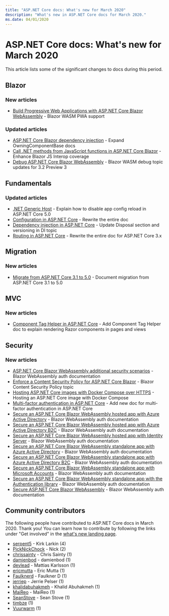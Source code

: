```yaml
---
title: "ASP.NET Core docs: What's new for March 2020"
description: "What's new in ASP.NET Core docs for March 2020."
ms.date: 04/01/2020
---
```


# ASP.NET Core docs: What's new for March 2020

This article lists some of the significant changes to docs during this period.

## Blazor

### New articles

- [Build Progressive Web Applications with ASP.NET Core Blazor WebAssembly](../blazor/progressive-web-app.md) - Blazor WASM PWA support

### Updated articles

- [ASP.NET Core Blazor dependency injection](../blazor/dependency-injection.md) - Expand OwningComponentBase docs
- [Call .NET methods from JavaScript functions in ASP.NET Core Blazor](../blazor/call-dotnet-from-javascript.md) - Enhance Blazor JS Interop coverage
- [Debug ASP.NET Core Blazor WebAssembly](../blazor/debug.md) - Blazor WASM debug topic updates for 3.2 Preview 3

## Fundamentals

### Updated articles

- [.NET Generic Host](../fundamentals/host/generic-host.md) - Explain how to disable app config reload in ASP.NET Core 5.0
- [Configuration in ASP.NET Core](../fundamentals/configuration/index.md) - Rewrite the entire doc
- [Dependency injection in ASP.NET Core](../fundamentals/dependency-injection.md) - Update Disposal section and versioning in DI topic
- [Routing in ASP.NET Core](../fundamentals/routing.md) - Rewrite the entire doc for ASP.NET Core 3.x

## Migration

### New articles

- [Migrate from ASP.NET Core 3.1 to 5.0](../migration/31-to-50.md) - Document migration from ASP.NET Core 3.1 to 5.0

## MVC

### New articles

- [Component Tag Helper in ASP.NET Core](../mvc/views/tag-helpers/built-in/component-tag-helper.md) - Add Component Tag Helper doc to explain rendering Razor components in pages and views

## Security

### New articles

- [ASP.NET Core Blazor WebAssembly additional security scenarios](../security/blazor/webassembly/additional-scenarios.md) - Blazor WebAssembly auth documentation
- [Enforce a Content Security Policy for ASP.NET Core Blazor](../security/blazor/content-security-policy.md) - Blazor Content Security Policy topic
- [Hosting ASP.NET Core images with Docker Compose over HTTPS](../security/docker-compose-https.md) - Hosting an ASP.NET Core image with Docker Compose
- [Multi-factor authentication in ASP.NET Core](../security/authentication/mfa.md) - Add new doc for multi-factor authentication in ASP.NET Core
- [Secure an ASP.NET Core Blazor WebAssembly hosted app with Azure Active Directory](../security/blazor/webassembly/hosted-with-azure-active-directory.md) - Blazor WebAssembly auth documentation
- [Secure an ASP.NET Core Blazor WebAssembly hosted app with Azure Active Directory B2C](../security/blazor/webassembly/hosted-with-azure-active-directory-b2c.md) - Blazor WebAssembly auth documentation
- [Secure an ASP.NET Core Blazor WebAssembly hosted app with Identity Server](../security/blazor/webassembly/hosted-with-identity-server.md) - Blazor WebAssembly auth documentation
- [Secure an ASP.NET Core Blazor WebAssembly standalone app with Azure Active Directory](../security/blazor/webassembly/standalone-with-azure-active-directory.md) - Blazor WebAssembly auth documentation
- [Secure an ASP.NET Core Blazor WebAssembly standalone app with Azure Active Directory B2C](../security/blazor/webassembly/standalone-with-azure-active-directory-b2c.md) - Blazor WebAssembly auth documentation
- [Secure an ASP.NET Core Blazor WebAssembly standalone app with Microsoft Accounts](../security/blazor/webassembly/standalone-with-microsoft-accounts.md) - Blazor WebAssembly auth documentation
- [Secure an ASP.NET Core Blazor WebAssembly standalone app with the Authentication library](../security/blazor/webassembly/standalone-with-authentication-library.md) - Blazor WebAssembly auth documentation
- [Secure ASP.NET Core Blazor WebAssembly](../security/blazor/webassembly/index.md) - Blazor WebAssembly auth documentation

## Community contributors

The following people have contributed to ASP.NET Core docs in March 2020. Thank you! You can learn how to contribute by following the links under "Get involved" in the [what's new landing page](index.yml).

- [serpent5](https://github.com/serpent5) - Kirk Larkin (4)
- [PickNickChock](https://github.com/PickNickChock) - Nick (2)
- [chrissainty](https://github.com/chrissainty) - Chris Sainty (1)
- [damienbod](https://github.com/damienbod) - damienbod (1)
- [devlead](https://github.com/devlead) - Mattias Karlsson (1)
- [ericmutta](https://github.com/ericmutta) - Eric Mutta (1)
- [Faulknerd](https://github.com/Faulknerd) - Faulkner D (1)
- [jerriep](https://github.com/jerriep) - Jerrie Pelser (1)
- [khalidabuhakmeh](https://github.com/khalidabuhakmeh) - Khalid Abuhakmeh (1)
- [MaiReo](https://github.com/MaiReo) - MaiReo (1)
- [SeanStove](https://github.com/SeanStove) - Sean Stove (1)
- [timbze](https://github.com/timbze) (1)
- [Vuurwarm](https://github.com/Vuurwarm) (1)
